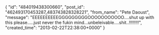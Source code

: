  {
   "id": "484019438300660",
   "post_id": "462493170453287_483743828328221",
   "from_name": "Pete Daoust",
   "message": "EEEEEEEEEEGGGGGGGGGOOOOOOOOOOO....shut up with this please.....just never the fukin mind...unbeleivable....shit..!!!!!!!!",
   "created_time": "2013-02-22T22:38:00+0000"
 }
